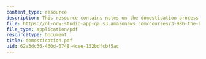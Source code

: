 ```yaml
---
content_type: resource
description: This resource contains notes on the domestication process.
file: https://ol-ocw-studio-app-qa.s3.amazonaws.com/courses/3-986-the-human-past-introduction-to-archaeology-fall-2006/62a3dc36460d07484cee152bdfcbf5ac_domestication.pdf
file_type: application/pdf
resourcetype: Document
title: domestication.pdf
uid: 62a3dc36-460d-0748-4cee-152bdfcbf5ac
---
```


